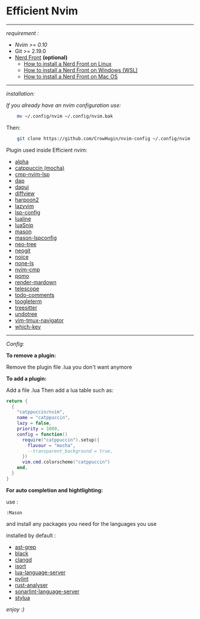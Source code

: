 # Efficient Nvim


---
*requirement :* 

- *Nvim >= 0.10*
- Git >= 2.19.0
- [Nerd Front](https://www.nerdfonts.com/font-downloads) **(optional)** 
     - [How to install a Nerd Front on Linux](https://gist.github.com/matthewjberger/7dd7e079f282f8138a9dc3b045ebefa0)
     - [How to install a Nerd Front on Windows (WSL)](https://www.reddit.com/r/linux4noobs/comments/m9bpbw/how_to_install_nerdfonts_in_wsl/) 
     - [How to install a Nerd Front on Mac OS](https://www.lorenzobettini.it/2025/06/install-nerd-fonts-on-macos-with-homebrew/)
---
*installation:*

*If you already have an nvim configuration use:*

```bash
	mv ~/.config/nvim ~/.config/nvim.bak
```

Then:

```bash
    git clone https://github.com/CrowHugin/nvim-config ~/.config/nvim
```

Plugin used inside Efficient nvim:
- [alpha](https://github.com/goolord/alpha-nvim)
- [catppuccin (mocha)](https://github.com/catppuccin/nvim)
- [cmp-nvim-lsp](https://github.com/hrsh7th/cmp-nvim-lsp)
- [dap](https://github.com/mfussenegger/nvim-dap)
- [dapui](https://github.com/rcarriga/nvim-dap-ui)
- [diffview](https://github.com/sindrets/diffview.nvim)
- [harpoon2](https://github.com/ThePrimeagen/harpoon)
- [lazyvim](https://github.com/folke/lazydev.nvim)
- [lsp-config](https://github.com/neovim/nvim-lspconfig)
- [lualine](https://github.com/nvim-lualine/lualine.nvim)
- [luaSnip](https://github.com/L3MON4D3/LuaSnip)
- [mason](https://github.com/mason-org/mason.nvim)
- [mason-lspconfig](https://github.com/mason-org/mason-lspconfig.nvim)
- [neo-tree](https://github.com/nvim-neo-tree/neo-tree.nvim)
- [neogit](https://github.com/NeogitOrg/neogit)
- [noice](https://github.com/folke/noice.nvim)
- [none-ls](https://github.com/nvimtools/none-ls.nvim)
- [nvim-cmp](https://github.com/hrsh7th/nvim-cmp)
- [pomo](https://github.com/epwalsh/pomo.nvim)
- [render-mardown](https://github.com/MeanderingProgrammer/render-markdown.nvim)
- [telescope](https://github.com/nvim-telescope/telescope.nvim)
- [todo-comments](https://github.com/folke/todo-comments.nvim)
- [toogleterm](https://github.com/akinsho/toggleterm.nvim)
- [treesitter](https://github.com/nvim-treesitter/nvim-treesitter)
- [undotree](https://github.com/jiaoshijie/undotree)
- [vim-tmux-navigator](https://github.com/christoomey/vim-tmux-navigator)
- [which-key](https://github.com/folke/which-key.nvim)

---
*Config:*

**To remove a plugin:** 

Remove the plugin file .lua you don't want anymore


**To add a plugin:**

Add a file .lua 
Then add a lua table such as:
```lua
return {
  {
    "catppuccin/nvim",
    name = "catppuccin",
    lazy = false,
    priority = 1000,
    config = function()
      require("catppuccin").setup({
        flavour = "mocha",
        --transparent_background = true,
      })
      vim.cmd.colorscheme("catppuccin")
    end,
  }
}
```

**For auto completion and hightlighting:**

use :

```
:Mason 
```
and install any packages you need for the languages you use

installed by default :
- [ast-grep](https://ast-grep.github.io/)
- [black](https://github.com/averms/black-nvim/tree/master)
- [clangd](https://clangd.llvm.org/)
- [isort](https://pycqa.github.io/isort/)
- [lua-language-server](https://github.com/LuaLS/lua-language-server/wiki)
- [pylint](https://pylint.readthedocs.io/en/stable/)
- [rust-analyser](https://rust-analyzer.github.io/book/)
- [sonarlint-language-server](https://github.com/SonarSource/sonarlint-language-server)
- [stylua](https://github.com/JohnnyMorganz/StyLua)


*enjoy :)*
